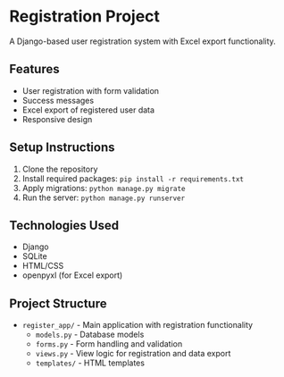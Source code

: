 # Registration Project

A Django-based user registration system with Excel export functionality.

## Features

- User registration with form validation
- Success messages
- Excel export of registered user data
- Responsive design

## Setup Instructions

1. Clone the repository
2. Install required packages: `pip install -r requirements.txt`
3. Apply migrations: `python manage.py migrate`
4. Run the server: `python manage.py runserver`

## Technologies Used

- Django
- SQLite
- HTML/CSS
- openpyxl (for Excel export)

## Project Structure

- `register_app/` - Main application with registration functionality
  - `models.py` - Database models
  - `forms.py` - Form handling and validation
  - `views.py` - View logic for registration and data export
  - `templates/` - HTML templates
